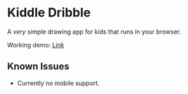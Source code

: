 # Kiddle Dribble
A *very* simple drawing app for kids that runs in your browser.

Working demo: [Link](kiddledribble.surge.sh)

## Known Issues
* Currently no mobile support.